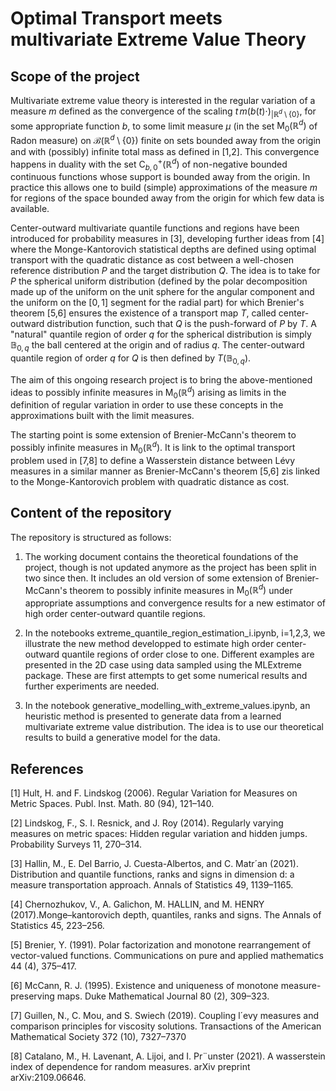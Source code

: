 # Optimal Transport meets multivariate Extreme Value Theory

## Scope of the project

Multivariate extreme value theory is interested in the regular variation of a measure $m$ defined as the convergence of the scaling $t\,m(b(t)\cdot)_{|\mathbb{R}^{d}\setminus\{0\}}$, for some appropriate function $b$, to some limit measure $\mu$ (in the set $\mathrm{M}_{0}(\mathbb{R}^{d})$ of Radon measure) on $\mathcal{B}(\mathbb{R}^{d}\setminus\{0\})$ finite on sets bounded away from the origin and with (possibly) infinite total mass as defined in [1,2]. This convergence happens in duality with the set $\mathrm{C}_{b,0}^{+}(\mathbb{R}^{d})$ of non-negative bounded continuous functions whose support is bounded away from the origin. In practice this allows one to build (simple) approximations of the measure $m$ for regions of the space bounded away from the origin for which few data is available.

Center-outward multivariate quantile functions and regions have been introduced for probability measures in [3], developing further ideas from [4] where the Monge-Kantorovich statistical depths are defined using optimal transport with the quadratic distance as cost between a well-chosen reference distribution $P$ and the target distribution $Q$.  The idea is to take for $P$ the spherical uniform distribution (defined by the polar decomposition made up of the uniform on the unit sphere for the angular component and the uniform on the $[0,1]$ segment for the radial part) for which Brenier's theorem [5,6] ensures the existence of a transport map $T$, called center-outward distribution function, such that $Q$ is the push-forward of $P$ by $T$. A "natural" quantile region of order $q$ for the spherical distribution is simply $\mathbb{B}_{0,q}$ the ball centered at the origin and of radius $q$. The center-outward quantile region of order $q$ for $Q$ is then defined by $T(\mathbb{B}_{0,q})$.

The aim of this ongoing research project is to bring the above-mentioned ideas to possibly infinite measures in $\mathrm{M}_{0}(\mathbb{R}^{d})$ arising as limits in the definition of regular variation in order to use these concepts in the approximations built with the limit measures.

The starting point is some extension of Brenier-McCann's theorem to possibly infinite measures in $\mathrm{M}_{0}(\mathbb{R}^{d})$. It is link to the optimal transport problem used in [7,8] to define a Wasserstein distance between Lévy measures in a similar manner as Brenier-McCann's theorem [5,6] zis linked to the Monge-Kantorovich problem with quadratic distance as cost.

## Content of the repository

The repository is structured as follows:

1. The working document contains the theoretical foundations of the project, though is not updated anymore as the project has been split in two since then. It includes an old version of some extension of Brenier-McCann's theorem to possibly infinite measures in $\mathrm{M}_{0}(\mathbb{R}^{d})$ under appropriate assumptions and convergence results for a new estimator of high order center-outward quantile regions.

2. In the notebooks extreme_quantile_region_estimation_i.ipynb, i=1,2,3, we illustrate the new method developped to estimate high order center-outward quantile regions of order close to one. Different examples are presented in the 2D case using data sampled using the MLExtreme package. These are first attempts to get some numerical results and further experiments are needed.

3. In the notebook generative_modelling_with_extreme_values.ipynb, an heuristic method is presented to generate data from a learned multivariate extreme value distribution. The idea is to use our theoretical results to build a generative model for the data.

## References

[1] Hult, H. and F. Lindskog (2006). Regular Variation for Measures on Metric Spaces. Publ. Inst. Math. 80 (94), 121–140.

[2] Lindskog, F., S. I. Resnick, and J. Roy (2014). Regularly varying measures on metric spaces: Hidden regular variation and hidden jumps. Probability Surveys 11, 270–314.

[3] Hallin, M., E. Del Barrio, J. Cuesta-Albertos, and C. Matr´an (2021). Distribution and quantile functions, ranks and signs in dimension d: a measure transportation approach. Annals of Statistics 49, 1139–1165.

[4] Chernozhukov, V., A. Galichon, M. HALLIN, and M. HENRY (2017).Monge–kantorovich depth, quantiles, ranks and signs. The Annals of Statistics 45, 223–256.

[5] Brenier, Y. (1991). Polar factorization and monotone rearrangement of vector-valued functions. Communications on pure and applied mathematics 44 (4), 375–417.

[6] McCann, R. J. (1995). Existence and uniqueness of monotone measure-preserving maps. Duke Mathematical Journal 80 (2), 309–323.

[7] Guillen, N., C. Mou, and S. Swiech (2019). Coupling l´evy measures and comparison principles for viscosity solutions. Transactions of the American Mathematical Society 372 (10), 7327–7370

[8] Catalano, M., H. Lavenant, A. Lijoi, and I. Pr¨unster (2021). A wasserstein index of dependence for random measures. arXiv preprint arXiv:2109.06646.
